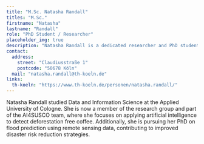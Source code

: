 ```yaml
---
title: "M.Sc. Natasha Randall"
titles: "M.Sc."
firstname: "Natasha"
lastname: "Randall"
role: "PhD Student / Researcher"
placeholder_img: true
description: "Natasha Randall is a dedicated researcher and PhD student at TH Köln, specializing in environmental monitoring and flood prediction using cutting-edge remote sensing technologies and machine learning approaches. Her work focuses on monitoring coffee driven deforestation and disaster risk reduction."
contact:
  address:
    street: "Claudiusstraße 1"
    postcode: "50678 Köln"
  mail: "natasha.randall@th-koeln.de"
links:
  th-koeln: "https://www.th-koeln.de/personen/natasha.randall/"
---
```

Natasha Randall studied Data and Information Science at the Applied University of Cologne. She is now a member of the research group and part of the AI4SUSCO team, where she focuses on applying artificial intelligence to detect deforestation free coffee. Additionally, she is pursuing her PhD on flood prediction using remote sensing data, contributing to improved disaster risk reduction strategies.